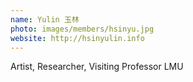 ```yaml
---
name: Yulin 玉林
photo: images/members/hsinyu.jpg
website: http://hsinyulin.info
---
```

Artist, Researcher, Visiting Professor LMU
